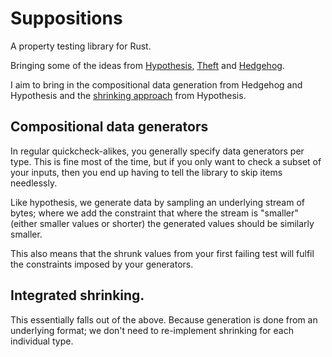 # Suppositions

A property testing library for Rust.

Bringing some of the ideas from [Hypothesis](https://github.com/HypothesisWorks/hypothesis-python), [Theft](https://github.com/HypothesisWorks/hypothesis-python) and [Hedgehog](https://hedgehog.qa/).

I aim to bring in the compositional data generation from Hedgehog and Hypothesis and the [shrinking approach](http://hypothesis.works/articles/compositional-shrinking/) from Hypothesis.

## Compositional data generators

In regular quickcheck-alikes, you generally specify data generators per type. This is fine most of the time, but if you only want to check a subset of your inputs, then you end up having to tell the library to skip items needlessly.

Like hypothesis, we generate data by sampling an underlying stream of bytes; where we add the constraint that where the stream is "smaller" (either smaller values or shorter) the generated values should be similarly smaller.

This also means that the shrunk values from your first failing test will fulfil the constraints imposed by your generators.

## Integrated shrinking.

This essentially falls out of the above. Because generation is done from an underlying format; we don't need to re-implement shrinking for each individual type.